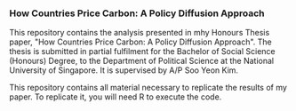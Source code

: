 ### How Countries Price Carbon: A Policy Diffusion Approach

This repository contains the analysis presented in mhy Honours Thesis paper, "How Countries Price Carbon: A Policy Diffusion Approach". The thesis is submitted in partial fulfilment for the Bachelor of Social Science (Honours) Degree, to the Department of Political Science at the National University of Singapore. It is supervised by A/P Soo Yeon Kim.

This repository contains all material necessary to replicate the results of my paper. To replicate it, you will need R to execute the code. 

<!--
**tanjingling/tanjingling** is a ✨ _special_ ✨ repository because its `README.md` (this file) appears on your GitHub profile.

